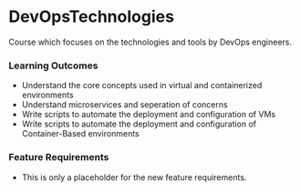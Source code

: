 # DevOpsTechnologies

Course which focuses on the technologies and tools by DevOps engineers.

### Learning Outcomes
- Understand the core concepts used in virtual and containerized environments
- Understand microservices and seperation of concerns
- Write scripts to automate the deployment and configuration of VMs
- Write scripts to automate the deployment and configuration of Container-Based environments


### Feature Requirements
- This is only a placeholder for the new feature requirements.
